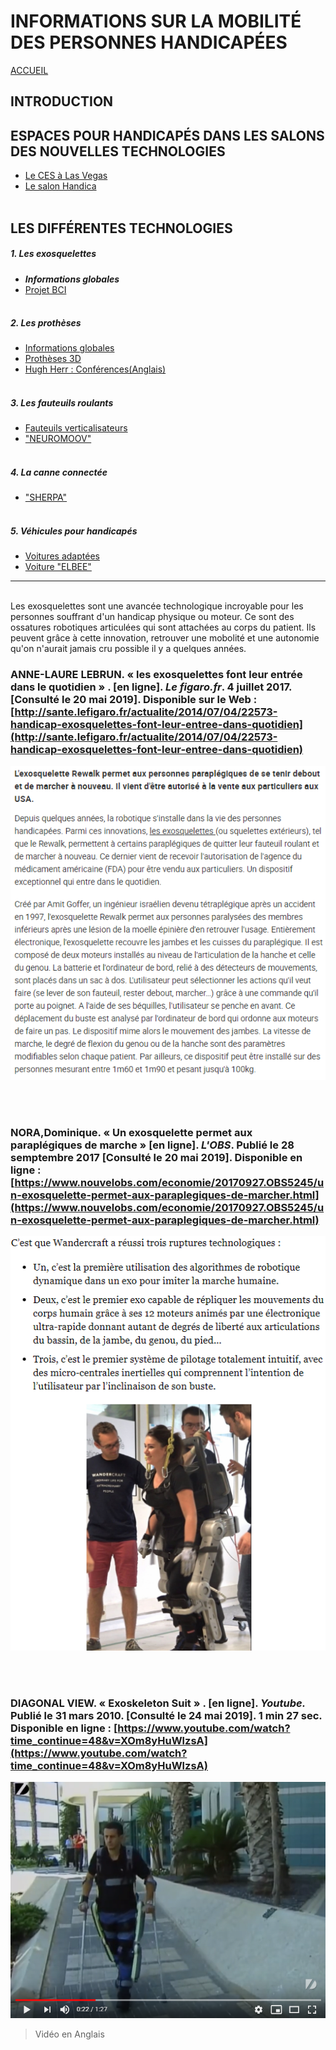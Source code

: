 # INFORMATIONS SUR LA MOBILITÉ DES PERSONNES HANDICAPÉES  
[ACCUEIL](index.md)
## INTRODUCTION  

## ESPACES POUR HANDICAPÉS DANS LES SALONS DES NOUVELLES TECHNOLOGIES 
* [Le CES à Las Vegas](ces.md)
* [Le salon Handica](handica.md)
<br/> <br/>
## LES DIFFÉRENTES TECHNOLOGIES
##### 1. Les exosquelettes 
- **_Informations globales_**
- [Projet BCI](BCI.md)
<br/><br/>
##### 2. Les prothèses
- [Informations globales](Prothèseinfo.md)
- [Prothèses 3D](Prothèse3D.md)
- [Hugh Herr : Conférences(Anglais)](Hughvidéo.md)
<br/><br/>
##### 3. Les fauteuils roulants
- [Fauteuils verticalisateurs](FauteuilVertical.md)
- ["NEUROMOOV"](Neuromoov.md)
<br/><br/>
##### 4. La canne connectée
- ["SHERPA"](Canneconnectée.md)
<br/><br/>
##### 5. Véhicules pour handicapés
- [Voitures adaptées](Voitureadaptée.md)
- [Voiture "ELBEE"](Elbee.md)

----------------------------------------------------------
<br/>
Les exosquelettes sont une avancée technologique incroyable pour les personnes souffrant d'un handicap physique ou moteur.
Ce sont des ossatures robotiques articulées qui sont attachées au corps du patient.
Ils peuvent grâce à cette innovation, retrouver une mobolité et une autonomie qu'on n'aurait jamais cru possible il y a quelques années. 

<br/>

### ANNE-LAURE LEBRUN. « les exosquelettes font leur entrée dans le quotidien » . [en ligne]. _Le figaro.fr_. 4 juillet 2017. [Consulté le 20 mai 2019]. Disponible sur le Web : [http://sante.lefigaro.fr/actualite/2014/07/04/22573-handicap-exosquelettes-font-leur-entree-dans-quotidien](http://sante.lefigaro.fr/actualite/2014/07/04/22573-handicap-exosquelettes-font-leur-entree-dans-quotidien)
![Exo1.PNG](images/Exo1.PNG "Les Exosquelettes")

<br/><br/>

### NORA,Dominique. « Un exosquelette permet aux paraplégiques de marche »  [en ligne]. _L'OBS_. Publié le 28 semptembre 2017 [Consulté le 20 mai 2019]. Disponible en ligne : [https://www.nouvelobs.com/economie/20170927.OBS5245/un-exosquelette-permet-aux-paraplegiques-de-marcher.html](https://www.nouvelobs.com/economie/20170927.OBS5245/un-exosquelette-permet-aux-paraplegiques-de-marcher.html)
![exo2.PNG](images/exo2.PNG "Essai clinique")

<br/><br/>

### DIAGONAL VIEW.  « Exoskeleton Suit » . [en ligne]. _Youtube._ Publié le 31 mars 2010. [Consulté le 24 mai 2019]. 1 min 27 sec. Disponible en ligne : [https://www.youtube.com/watch?time_continue=48&v=XOm8yHuWlzsA](https://www.youtube.com/watch?time_continue=48&v=XOm8yHuWlzsA)
![exo3.PNG](images/exo3.PNG "Exosquelette")
>Vidéo en Anglais




